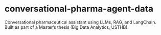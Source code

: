 # conversational-pharma-agent-data
Conversational pharmaceutical assistant using LLMs, RAG, and LangChain. Built as part of a Master’s thesis (Big Data Analytics, USTHB).
